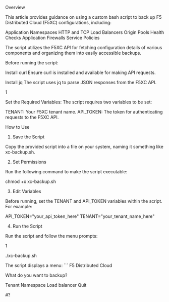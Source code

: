 

Overview

This article provides guidance on using a custom bash script to back up F5 Distributed Cloud (F5XC) configurations, including:

Application Namespaces
HTTP and TCP Load Balancers
Origin Pools
Health Checks
Application Firewalls
Service Policies

The script utilizes the F5XC API for fetching configuration details of various components and organizing them into easily accessible backups.



Before running the script:

Install curl
Ensure curl is installed and available for making API requests.





Install jq
The script uses jq to parse JSON responses from the F5XC API.

1

Set the Required Variables:
The script requires two variables to be set:

TENANT: Your F5XC tenant name.
API_TOKEN: The token for authenticating requests to the F5XC API.






How to Use
1. Save the Script

Copy the provided script into a file on your system, naming it something like xc-backup.sh.

2. Set Permissions

Run the following command to make the script executable:

chmod +x xc-backup.sh

3. Edit Variables

Before running, set the TENANT and API_TOKEN variables within the script. For example:

API_TOKEN="your_api_token_here"
TENANT="your_tenant_name_here"

4. Run the Script

Run the script and follow the menu prompts:

1

./xc-backup.sh

The script displays a menu: ```
F5 Distributed Cloud

What do you want to backup?

Tenant
Namespace
Load balancer
Quit

#?
